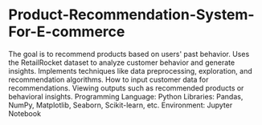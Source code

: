 # Product-Recommendation-System-For-E-commerce 
The goal is to recommend products based on users' past behavior.
Uses the RetailRocket dataset to analyze customer behavior and generate insights.
Implements techniques like data preprocessing, exploration, and recommendation algorithms.
How to input customer data for recommendations.
Viewing outputs such as recommended products or behavioral insights.
Programming Language: Python
Libraries: Pandas, NumPy, Matplotlib, Seaborn, Scikit-learn, etc.
Environment: Jupyter Notebook 
